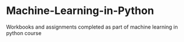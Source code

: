# Machine-Learning-in-Python
Workbooks and assignments completed as part of machine learning in python course
